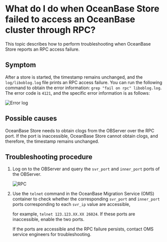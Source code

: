 # What do I do when OceanBase Store failed to access an OceanBase cluster through RPC?

This topic describes how to perform troubleshooting when OceanBase Store reports an RPC access failure.

## Symptom

After a store is started, the timestamp remains unchanged, and the `log/liboblog.log` file prints an RPC access failure. You can run the following command to obtain the error information: `grep "fail on rpc" liboblog.log`. The error code is `4121`, and the specific error information is as follows:

![Error log](https://obbusiness-private.oss-cn-shanghai.aliyuncs.com/doc/img/oms/oms-enterprise/%E9%94%99%E8%AF%AF%E6%97%A5%E5%BF%97.png)

## Possible causes

OceanBase Store needs to obtain clogs from the OBServer over the RPC port. If the port is inaccessible, OceanBase Store cannot obtain clogs, and therefore, the timestamp remains unchanged.

## Troubleshooting procedure

1. Log on to the OBServer and query the `svr_port` and `inner_port` ports of the OBServer.

   ![RPC](https://obbusiness-private.oss-cn-shanghai.aliyuncs.com/doc/img/oms/oms-enterprise/rpc.png)

2. Use the `telnet` command in the OceanBase Migration Service (OMS) container to check whether the corresponding `svr_port` and `inner_port` ports corresponding to each `svr_ip` value are accessible,

   for example, `telnet 123.123.XX.XX 26024`. If these ports are inaccessible, enable the two ports.

   If the ports are accessible and the RPC failure persists, contact OMS service engineers for troubleshooting.
